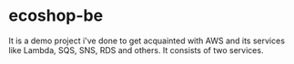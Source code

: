 # ecoshop-be

It is a demo project i've done to get acquainted with AWS and its services like Lambda, SQS, SNS, RDS and others. It consists of two services.
